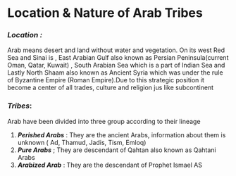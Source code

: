 # Location & Nature of Arab Tribes 
### ***Location :***

Arab means desert and land without water and vegetation. On its west Red Sea and Sinai is , East Arabian Gulf also known as Persian Peninsula(current Oman, Qatar, Kuwait) , South Arabian Sea which is a part of Indian Sea and Lastly North Shaam also known as Ancient Syria which was under the rule of Byzantine Empire (Roman Empire).Due to this strategic position it become a center of all trades, culture and religion jus like subcontinent
### ***Tribes***: 

Arab have been divided into three group according to their lineage
1) ***Perished Arabs*** : They are the ancient Arabs, information about them is unknown ( Ad, Thamud, Jadis, Tism, Emloq) 
2) ***Pure Arabs*** ; They are descendant of Qahtan also known as Qahtani Arabs
3) ***Arabized Arab*** : They are the descendant of Prophet Ismael AS 